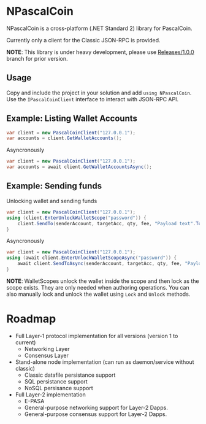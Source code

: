 # NPascalCoin

NPascalCoin is a cross-platform (.NET Standard 2) library for PascalCoin. 

Currently only a client for the Classic JSON-RPC is provided.

**NOTE**: This library is under heavy development, please use [Releases/1.0.0](https://github.com/Sphere10/NPascalCoin/tree/Releases/1.0.0) branch for prior version.

## Usage

Copy and include the project in your solution and add `using NPascalCoin`. Use the `IPascalCoinClient` interface to interact with JSON-RPC API.

## Example:  Listing Wallet Accounts

```csharp
var client = new PascalCoinClient("127.0.0.1");
var accounts = client.GetWalletAccounts();
```

Asyncronously

```csharp
var client = new PascalCoinClient("127.0.0.1");
var accounts = await client.GetWalletAccountsAsync();
```

## Example: Sending funds

Unlocking wallet and sending funds

```csharp 
var client = new PascalCoinClient("127.0.0.1");
using (client.EnterUnlockWalletScope("password")) {
    client.SendTo(senderAccount, targetAcc, qty, fee, "Payload text".ToByteArray(), PayloadEncryptionMethod.None)
} 
```

Asyncronously

```csharp 
var client = new PascalCoinClient("127.0.0.1");
using (await client.EnterUnlockWalletScopeAsync("password")) {
    await client.SendToAsync(senderAccount, targetAcc, qty, fee, "Payload text".ToByteArray(), PayloadEncryptionMethod.None)
} 
```

**NOTE**: WalletScopes unlock the wallet inside the scope and then lock as the scope exists. They are only needed when authoring operations. You can also manually lock and unlock the wallet using `Lock` and `Unlock` methods.

# Roadmap
  - Full Layer-1 protocol implementation for all versions (version 1 to current)
    - Networking Layer
    - Consensus Layer
  - Stand-alone node implementation (can run as daemon/service without classic)
    - Classic datafile persistance support
    - SQL persistance support
    - NoSQL persisance support
  - Full Layer-2 implementation
    - E-PASA
    - General-purpose networking support for Layer-2 Dapps.
    - General-purpose consensus support for Layer-2 Dapps.
  